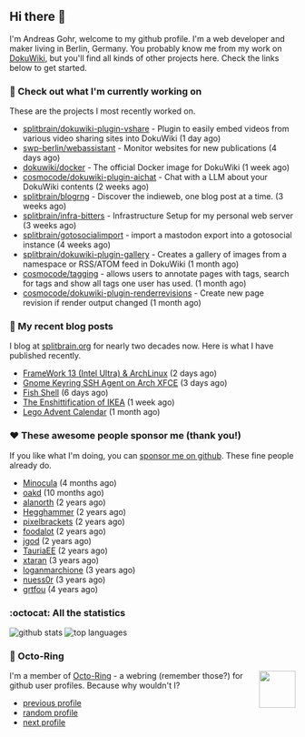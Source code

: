 ## Hi there :wave:

I'm Andreas Gohr, welcome to my github profile. I'm a web developer and maker living in Berlin, Germany. You probably know me from my work on [DokuWiki](https://github.com/dokuwiki/dokuwiki), but you'll find all kinds of other projects here. Check the links below to get started.

### :hammer: Check out what I'm currently working on

These are the projects I most recently worked on.


- [splitbrain/dokuwiki-plugin-vshare](https://github.com/splitbrain/dokuwiki-plugin-vshare) - Plugin to easily embed videos from various video sharing sites into DokuWiki (1 day ago)
- [swp-berlin/webassistant](https://github.com/swp-berlin/webassistant) - Monitor websites for new publications (4 days ago)
- [dokuwiki/docker](https://github.com/dokuwiki/docker) - The official Docker image for DokuWiki (1 week ago)
- [cosmocode/dokuwiki-plugin-aichat](https://github.com/cosmocode/dokuwiki-plugin-aichat) - Chat with a LLM about your DokuWiki contents (2 weeks ago)
- [splitbrain/blogrng](https://github.com/splitbrain/blogrng) - Discover the indieweb, one blog post at a time. (3 weeks ago)
- [splitbrain/infra-bitters](https://github.com/splitbrain/infra-bitters) - Infrastructure Setup for my personal web server (3 weeks ago)
- [splitbrain/gotosocialimport](https://github.com/splitbrain/gotosocialimport) - import a mastodon export into a gotosocial instance (4 weeks ago)
- [splitbrain/dokuwiki-plugin-gallery](https://github.com/splitbrain/dokuwiki-plugin-gallery) - Creates a gallery of images from a namespace or RSS/ATOM feed in DokuWiki (1 month ago)
- [cosmocode/tagging](https://github.com/cosmocode/tagging) - allows users to annotate pages with tags, search for tags and show all tags one user has used. (1 month ago)
- [cosmocode/dokuwiki-plugin-renderrevisions](https://github.com/cosmocode/dokuwiki-plugin-renderrevisions) - Create new page revision if render output changed (1 month ago)

### :scroll: My recent blog posts

I blog at [splitbrain.org](https://www.splitbrain.org) for nearly two decades now. Here is what I have published recently.


- [FrameWork 13 (Intel Ultra) &amp; ArchLinux](https://www.splitbrain.org/blog/2025-02/17-framework_13_intel_core_ultra_archlinux) (2 days ago)
- [Gnome Keyring SSH Agent on Arch XFCE](https://www.splitbrain.org/blog/2025-02/19-gnome_keyring_ssh_agent_archlinux_xfce) (3 days ago)
- [Fish Shell](https://www.splitbrain.org/blog/2025-02/16-fish_shell) (6 days ago)
- [The Enshittification of IKEA](https://www.splitbrain.org/blog/2025-02/10-the_enshittification_of_ikea) (1 week ago)
- [Lego Advent Calendar](https://www.splitbrain.org/blog/2024-12/26-lego_advent_calendar) (1 month ago)

### :hearts:️ These awesome people sponsor me (thank you!)

If you like what I'm doing, you can [sponsor me on github](https://github.com/sponsors/splitbrain). These fine people already do.


- [Minocula](https://github.com/Minocula) (4 months ago)
- [oakd](https://github.com/oakd) (10 months ago)
- [alanorth](https://github.com/alanorth) (2 years ago)
- [Hegghammer](https://github.com/Hegghammer) (2 years ago)
- [pixelbrackets](https://github.com/pixelbrackets) (2 years ago)
- [foodalot](https://github.com/foodalot) (2 years ago)
- [jgod](https://github.com/jgod) (2 years ago)
- [TauriaEE](https://github.com/TauriaEE) (2 years ago)
- [xtaran](https://github.com/xtaran) (3 years ago)
- [loganmarchione](https://github.com/loganmarchione) (3 years ago)
- [nuess0r](https://github.com/nuess0r) (3 years ago)
- [grtfou](https://github.com/grtfou) (4 years ago)

### :octocat: All the statistics

 ![github stats](https://github-readme-stats.vercel.app/api?username=splitbrain&show_icons=true&hide_title=true)
![top languages](https://github-readme-stats.vercel.app/api/top-langs/?username=splitbrain&layout=compact)


### :octopus: Octo-Ring

<img width="64" height="65" src="https://octo-ring.com/static/img/octo.png" align="right" alt="">

I'm a member of [Octo-Ring](https://octo-ring.com/) - a webring (remember those?) for github user profiles. Because why wouldn't I? 

* [previous profile](https://octo-ring.com/p/splitbrain/prev)
* [random profile](https://octo-ring.com/p/splitbrain/random)
* [next profile](https://octo-ring.com/p/splitbrain/next)

